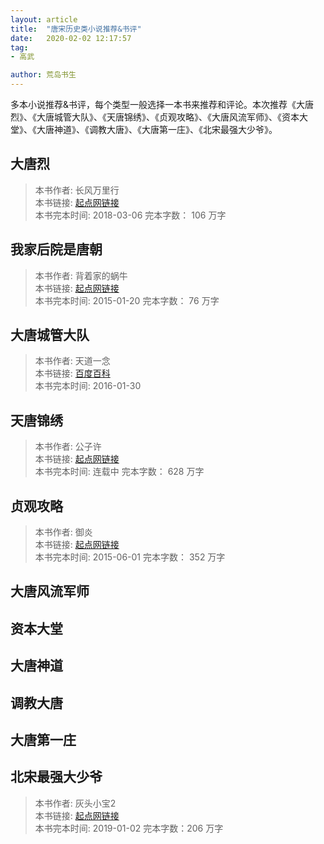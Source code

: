 ```yaml
---
layout: article
title:  "唐宋历史类小说推荐&书评"
date:   2020-02-02 12:17:57
tag:
- 高武

author: 荒岛书生
---
```


多本小说推荐&书评，每个类型一般选择一本书来推荐和评论。本次推荐《大唐烈》、《大唐城管大队》、《天唐锦绣》、《贞观攻略》、《大唐风流军师》、《资本大堂》、《大唐神道》、《调教大唐》、《大唐第一庄》、《北宋最强大少爷》。

<!---more--->

## 大唐烈

> 本书作者:  长风万里行  
> 本书链接:  [起点网链接](https://baike.baidu.com/item/%E5%A4%A7%E5%94%90%E7%83%88)  
> 本书完本时间: 2018-03-06
> 完本字数： 106 万字


## 我家后院是唐朝


> 本书作者:  背着家的蜗牛  
> 本书链接:  [起点网链接](https://book.qidian.com/info/3218982)  
> 本书完本时间: 2015-01-20
> 完本字数： 76 万字

## 大唐城管大队

> 本书作者:  天道一念  
> 本书链接:  [百度百科](https://baike.baidu.com/item/%E5%A4%A7%E5%94%90%E5%9F%8E%E7%AE%A1%E5%A4%A7%E9%98%9F)  
> 本书完本时间: 2016-01-30

## 天唐锦绣

> 本书作者:  公子许  
> 本书链接:  [起点网链接](https://book.qidian.com/info/1004588586)  
> 本书完本时间: 连载中
> 完本字数： 628 万字

## 贞观攻略

> 本书作者:  御炎  
> 本书链接:  [起点网链接](https://book.qidian.com/info/3071419)  
> 本书完本时间: 2015-06-01
> 完本字数： 352 万字



## 大唐风流军师

## 资本大堂


## 大唐神道


## 调教大唐


## 大唐第一庄


## 北宋最强大少爷

> 本书作者:  灰头小宝2  
> 本书链接:  [起点网链接](https://book.qidian.com/info/)  
> 本书完本时间: 2019-01-02
> 完本字数：206 万字